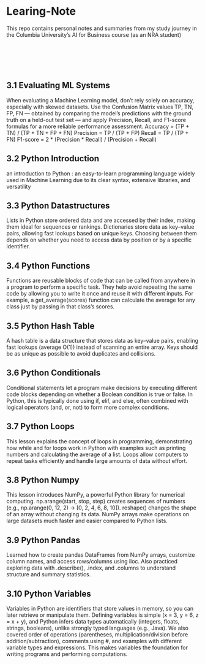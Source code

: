 # Learing-Note
This repo contains personal notes and summaries from my study journey in the Columbia University’s AI for Business course (as an NRA student)

<br><br>
<br><br>



## 3.1 Evaluating ML Systems
When evaluating a Machine Learning model, don’t rely solely on accuracy, especially with skewed datasets. Use the Confusion Matrix values TP, TN, FP, FN — obtained by comparing the model’s predictions with the ground truth on a held-out test set — and apply Precision, Recall, and F1-score formulas for a more reliable performance assessment.
  Accuracy = (TP + TN) / (TP + TN + FP + FN)
  Precision = TP / (TP + FP)
  Recall = TP / (TP + FN)
  F1-score = 2 * (Precision * Recall) / (Precision + Recall)

## 3.2 Python Introduction
 an introduction to Python : an easy-to-learn programming language widely used in Machine Learning due to its clear syntax, extensive libraries, and versatility

## 3.3 Python Datastructures
Lists in Python store ordered data and are accessed by their index, making them ideal for sequences or rankings. Dictionaries store data as key–value pairs, allowing fast lookups based on unique keys. Choosing between them depends on whether you need to access data by position or by a specific identifier.
## 3.4 Python Functions
Functions are reusable blocks of code that can be called from anywhere in a program to perform a specific task.
They help avoid repeating the same code by allowing you to write it once and reuse it with different inputs.
For example, a get_average(scores) function can calculate the average for any class just by passing in that class’s scores.
## 3.5 Python Hash Table
A hash table is a data structure that stores data as key–value pairs, enabling fast lookups (average O(1)) instead of scanning an entire array. Keys should be as unique as possible to avoid duplicates and collisions.
## 3.6 Python Conditionals
Conditional statements let a program make decisions by executing different code blocks depending on whether a Boolean condition is true or false. In Python, this is typically done using if, elif, and else, often combined with logical operators (and, or, not) to form more complex conditions.
## 3.7 Python Loops
This lesson explains the concept of loops in programming, demonstrating how while and for loops work in Python with examples such as printing numbers and calculating the average of a list. Loops allow computers to repeat tasks efficiently and handle large amounts of data without effort.
## 3.8 Python Numpy
This lesson introduces NumPy, a powerful Python library for numerical computing.
np.arange(start, stop, step) creates sequences of numbers (e.g., np.arange(0, 12, 2) → [0, 2, 4, 6, 8, 10]).
reshape() changes the shape of an array without changing its data.
NumPy arrays make operations on large datasets much faster and easier compared to Python lists.
## 3.9 Python Pandas
Learned how to create pandas DataFrames from NumPy arrays, customize column names, and access rows/columns using iloc. Also practiced exploring data with .describe(), .index, and .columns to understand structure and summary statistics.
## 3.10 Python Variables
Variables in Python are identifiers that store values in memory, so you can later retrieve or manipulate them. Defining variables is simple (x = 3, y = 6, z = x + y), and Python infers data types automatically (integers, floats, strings, booleans), unlike strongly typed languages (e.g., Java). We also covered order of operations (parentheses, multiplication/division before addition/subtraction), comments using #, and examples with different variable types and expressions. This makes variables the foundation for writing programs and performing computations.
